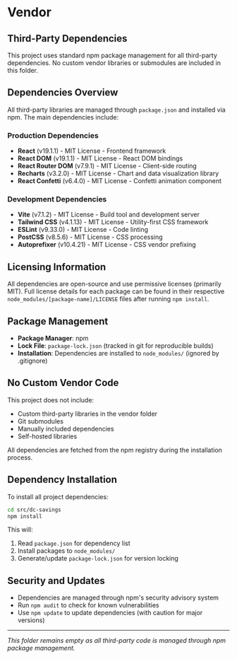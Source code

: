 # Vendor

## Third-Party Dependencies

This project uses standard npm package management for all third-party dependencies. No custom vendor libraries or submodules are included in this folder.

## Dependencies Overview

All third-party libraries are managed through `package.json` and installed via npm. The main dependencies include:

### Production Dependencies
- **React** (v19.1.1) - MIT License - Frontend framework
- **React DOM** (v19.1.1) - MIT License - React DOM bindings
- **React Router DOM** (v7.9.1) - MIT License - Client-side routing
- **Recharts** (v3.2.0) - MIT License - Chart and data visualization library
- **React Confetti** (v6.4.0) - MIT License - Confetti animation component

### Development Dependencies
- **Vite** (v7.1.2) - MIT License - Build tool and development server
- **Tailwind CSS** (v4.1.13) - MIT License - Utility-first CSS framework
- **ESLint** (v9.33.0) - MIT License - Code linting
- **PostCSS** (v8.5.6) - MIT License - CSS processing
- **Autoprefixer** (v10.4.21) - MIT License - CSS vendor prefixing

## Licensing Information

All dependencies are open-source and use permissive licenses (primarily MIT). Full license details for each package can be found in their respective `node_modules/[package-name]/LICENSE` files after running `npm install`.

## Package Management

- **Package Manager**: npm
- **Lock File**: `package-lock.json` (tracked in git for reproducible builds)
- **Installation**: Dependencies are installed to `node_modules/` (ignored by .gitignore)

## No Custom Vendor Code

This project does not include:
- Custom third-party libraries in the vendor folder
- Git submodules
- Manually included dependencies
- Self-hosted libraries

All dependencies are fetched from the npm registry during the installation process.

## Dependency Installation

To install all project dependencies:

```bash
cd src/dc-savings
npm install
```

This will:
1. Read `package.json` for dependency list
2. Install packages to `node_modules/`
3. Generate/update `package-lock.json` for version locking

## Security and Updates

- Dependencies are managed through npm's security advisory system
- Run `npm audit` to check for known vulnerabilities
- Use `npm update` to update dependencies (with caution for major versions)

---

*This folder remains empty as all third-party code is managed through npm package management.*